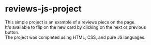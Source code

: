 # reviews-js-project
This simple project is an example of a reviews piece on the page. </br>
It's available to flip on the new card by clicking on the next or previous button. </br>
The project was completed using HTML, CSS, and pure JS languages.
